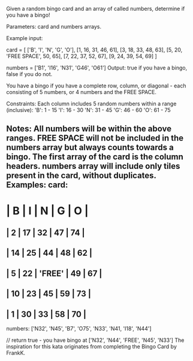Given a random bingo card and an array of called numbers, determine if you have a bingo!

Parameters: card and numbers arrays.

Example input:

card = [
  ['B', 'I', 'N', 'G', 'O'],
  [1, 16, 31, 46, 61],
  [3, 18, 33, 48, 63],
  [5, 20, 'FREE SPACE', 50, 65],
  [7, 22, 37, 52, 67],
  [9, 24, 39, 54, 69]
]

numbers = ['B1', 'I16', 'N31', 'G46', 'O61']
Output: true if you have a bingo, false if you do not.

You have a bingo if you have a complete row, column, or diagonal - each consisting of 5 numbers, or 4 numbers and the FREE SPACE.

Constraints:
Each column includes 5 random numbers within a range (inclusive):
'B':  1 - 15
'I': 16 - 30
'N': 31 - 45
'G': 46 - 60
'O': 61 - 75

Notes:
All numbers will be within the above ranges.
FREE SPACE will not be included in the numbers array but always counts towards a bingo.
The first array of the card is the column headers.
numbers array will include only tiles present in the card, without duplicates.
Examples:
card:
------------------------------
| B  | I  |   N    | G  | O  |
==============================
| 2  | 17 |   32   | 47 | 74 |
------------------------------
| 14 | 25 |   44   | 48 | 62 |
------------------------------
| 5  | 22 | 'FREE' | 49 | 67 |
------------------------------
| 10 | 23 |   45   | 59 | 73 |
------------------------------
| 1  | 30 |   33   | 58 | 70 |
------------------------------

numbers: ['N32', 'N45', 'B7', 'O75', 'N33', 'N41, 'I18', 'N44']

// return true - you have bingo at ['N32', 'N44', 'FREE', 'N45', 'N33']
The inspiration for this kata originates from completing the Bingo Card by FrankK.
